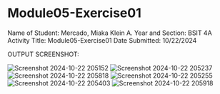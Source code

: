 # Module05-Exercise01

Name of Student: Mercado, Miaka Klein A.
Year and Section: BSIT 4A
Activity Title: Module05-Exercise01
Date Submitted: 10/22/2024

OUTPUT SCREENSHOT:

![Screenshot 2024-10-22 205152](https://github.com/user-attachments/assets/88a4c0d0-e3c6-44f4-8631-361d01832d06)
![Screenshot 2024-10-22 205237](https://github.com/user-attachments/assets/626bdcae-4379-4d77-b0ec-8c3d4b8e59ab)
![Screenshot 2024-10-22 205818](https://github.com/user-attachments/assets/2e32835f-cb4e-4665-af4f-112bf38867df)
![Screenshot 2024-10-22 205255](https://github.com/user-attachments/assets/7ac0581e-d089-4ce0-8820-5b3555fb242b)
![Screenshot 2024-10-22 205403](https://github.com/user-attachments/assets/be245eaf-e11f-4fd9-83a9-74a99417c361)
![Screenshot 2024-10-22 205918](https://github.com/user-attachments/assets/81deb871-eb69-46cb-a6d9-32500cabbb89)
